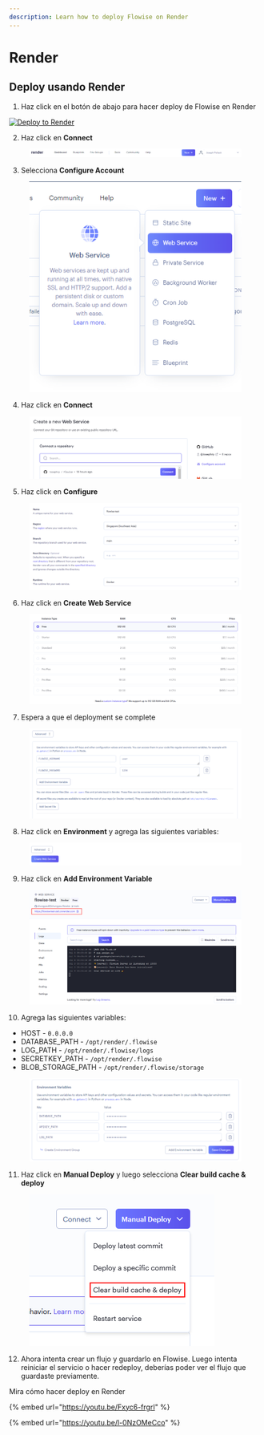 ```yaml
---
description: Learn how to deploy Flowise on Render
---
```


# Render

## Deploy usando Render

1. Haz click en el botón de abajo para hacer deploy de Flowise en Render

[![Deploy to Render](https://render.com/images/deploy-to-render-button.svg)](https://render.com/deploy?repo=https://github.com/FlowiseAI/Flowise)

2. Haz click en **Connect**

<figure><img src="../../.gitbook/assets/render/1.png" alt=""><figcaption></figcaption></figure>

3. Selecciona **Configure Account**

<figure><img src="../../.gitbook/assets/render/2.png" alt=""><figcaption></figcaption></figure>

4. Haz click en **Connect**

<figure><img src="../../.gitbook/assets/render/3.png" alt=""><figcaption></figcaption></figure>

5. Haz click en **Configure**

<figure><img src="../../.gitbook/assets/render/4.png" alt=""><figcaption></figcaption></figure>

6. Haz click en **Create Web Service**

<figure><img src="../../.gitbook/assets/render/5.png" alt=""><figcaption></figcaption></figure>

7. Espera a que el deployment se complete

<figure><img src="../../.gitbook/assets/render/6.png" alt=""><figcaption></figcaption></figure>

8. Haz click en **Environment** y agrega las siguientes variables:

<figure><img src="../../.gitbook/assets/render/7.png" alt=""><figcaption></figcaption></figure>

9. Haz click en **Add Environment Variable**

<figure><img src="../../.gitbook/assets/render/8.png" alt=""><figcaption></figcaption></figure>

10. Agrega las siguientes variables:

* HOST - `0.0.0.0`
* DATABASE_PATH - `/opt/render/.flowise`
* LOG_PATH - `/opt/render/.flowise/logs`
* SECRETKEY_PATH - `/opt/render/.flowise`
* BLOB_STORAGE_PATH - `/opt/render/.flowise/storage`

<figure><img src="../../.gitbook/assets/image (1) (5).png" alt=""><figcaption></figcaption></figure>

11. Haz click en **Manual Deploy** y luego selecciona **Clear build cache & deploy**

<figure><img src="../../.gitbook/assets/render/11.png" alt=""><figcaption></figcaption></figure>

12. Ahora intenta crear un flujo y guardarlo en Flowise. Luego intenta reiniciar el servicio o hacer redeploy, deberías poder ver el flujo que guardaste previamente.

Mira cómo hacer deploy en Render

{% embed url="https://youtu.be/Fxyc6-frgrI" %}

{% embed url="https://youtu.be/l-0NzOMeCco" %}
